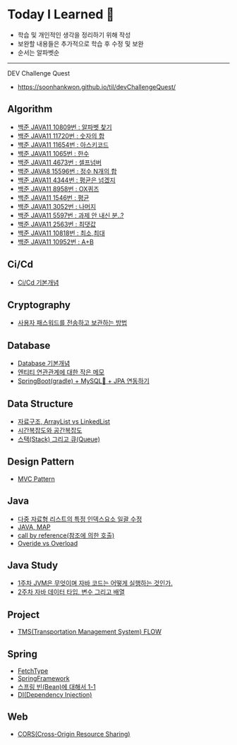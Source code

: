 # Today I Learned 🚀
- 학습 및 개인적인 생각을 정리하기 위해 작성 
- 보완할 내용들은 추가적으로 학습 후 수정 및 보완
- 순서는 알파벳순
---
DEV Challenge Quest

- https://soonhankwon.github.io/til/devChallengeQuest/

## Algorithm
- [백준 JAVA11 10809번 : 알파벳 찾기](https://soonhankwon.github.io/algorithm/algorithm10809/)
- [백준 JAVA11 11720번 : 숫자의 합](https://soonhankwon.github.io/algorithm/algorithm11720/)
- [백준 JAVA11 11654번 : 아스키코드](https://soonhankwon.github.io/algorithm/algorithm11654/)
- [백준 JAVA11 1065번 : 한수](https://soonhankwon.github.io/algorithm/algorithm1065/)
- [백준 JAVA11 4673번 : 셀프넘버](https://soonhankwon.github.io/algorithm/algorithm4673/)
- [백준 JAVA8 15596번 : 정수 N개의 합](https://soonhankwon.github.io/algorithm/algorithm15596/)
- [백준 JAVA11 4344번 : 평균은 넘겠지](https://soonhankwon.github.io/algorithm/algorithm4344/)
- [백준 JAVA11 8958번 : OX퀴즈](https://soonhankwon.github.io/algorithm/algorithm8958/)
- [백준 JAVA11 1546번 : 평균](https://soonhankwon.github.io/algorithm/algorithm1546/)
- [백준 JAVA11 3052번 : 나머지](https://soonhankwon.github.io/algorithm/algorithm3052/)
- [백준 JAVA11 5597번 : 과제 안 내신 분..?](https://soonhankwon.github.io/algorithm/algorithm5597/)
- [백준 JAVA11 2563번 : 최댓값](https://soonhankwon.github.io/algorithm/algorithm2563/)
- [백준 JAVA11 10818번 : 최소,최대](https://soonhankwon.github.io/algorithm/algorithm10818/)
- [백준 JAVA11 10952번 : A+B](https://soonhankwon.github.io/algorithm/algorithm10952/)


## Ci/Cd
- [Ci/Cd 기본개념](https://soonhankwon.github.io/til/aboutcicd-githubaction/)

## Cryptography
- [사용자 패스워드를 전송하고 보관하는 방법](https://soonhankwon.github.io/til/password)

## Database
- [Database 기본개념](https://soonhankwon.github.io/til/aboutdatabasebasic/)
- [엔티티 연관관계에 대한 작은 메모](https://soonhankwon.github.io/til/aboutjpaandrelationship/)
- [SpringBoot(gradle) + MySQL🐬 + JPA 연동하기](https://soonhankwon.github.io/til/connect-mysql-spring)

## Data Structure
- [자료구조, ArrayList vs LinkedList](https://soonhankwon.github.io/til/array-vs-linkedlist)
- [시간복잡도와 공간복잡도](https://soonhankwon.github.io/til/complexity)
- [스택(Stack) 그리고 큐(Queue)](https://soonhankwon.github.io/til/stack-queue)

## Design Pattern
- [MVC Pattern](https://soonhankwon.github.io/til/mvc-pattern)

## Java
- [다중 자료형 리스트의 특정 인덱스요소 일괄 수정](https://soonhankwon.github.io/til/aboutlistandset/)
- [JAVA, MAP](https://soonhankwon.github.io/til/hashmap)
- [call by reference(참조에 의한 호출)](https://soonhankwon.github.io/til/callByReference)
- [Overide vs Overload](https://soonhankwon.github.io/til/override-vs-overload)

## Java Study
- [1주차 JVM은 무엇이며 자바 코드는 어떻게 실행하는 것인가.](https://soonhankwon.github.io/til/whiteship-livestudy-w1/)
- [2주차 자바 데이터 타입, 변수 그리고 배열](https://soonhankwon.github.io/til/whiteship-livestudy-w2/)

## Project
- [TMS(Transportation Management System) FLOW](https://soonhankwon.github.io/til/about-tms-flow/)

## Spring
- [FetchType](https://soonhankwon.github.io/til/about-fetchtype/)
- [SpringFramework](https://soonhankwon.github.io/til/aboutspring-framework/)
- [스프링 빈(Bean)에 대해서 1-1](https://soonhankwon.github.io/til/aboutspring-bean)
- [DI(Dependency Injection)](https://soonhankwon.github.io/til/di)

## Web
- [CORS(Cross-Origin Resource Sharing)](https://soonhankwon.github.io/til/cors/)
